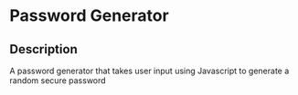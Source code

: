 # Password Generator 

## Description
A password generator that takes user input using Javascript to generate a random secure password
